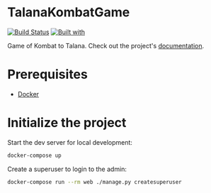 # TalanaKombatGame

[![Build Status](https://travis-ci.org/Tekorita/TalanaKombatGame.svg?branch=master)](https://travis-ci.org/Tekorita/TalanaKombatGame)
[![Built with](https://img.shields.io/badge/Built_with-Cookiecutter_Django_Rest-F7B633.svg)](https://github.com/agconti/cookiecutter-django-rest)

Game of Kombat to Talana. Check out the project's [documentation](http://Tekorita.github.io/TalanaKombatGame/).

# Prerequisites

- [Docker](https://docs.docker.com/docker-for-mac/install/)

# Initialize the project

Start the dev server for local development:

```bash
docker-compose up
```

Create a superuser to login to the admin:

```bash
docker-compose run --rm web ./manage.py createsuperuser
```
